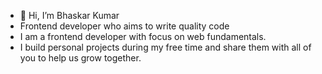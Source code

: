 - 👋 Hi, I’m Bhaskar Kumar
-  Frontend developer who aims to write quality code
-  I am a frontend developer with focus on web fundamentals.
-  I build personal projects during my free time and share them with all of you to help us grow together.

<!---
bhaskarkrjha/bhaskarkrjha is a ✨ special ✨ repository because its `README.md` (this file) appears on your GitHub profile.
You can click the Preview link to take a look at your changes.
--->
